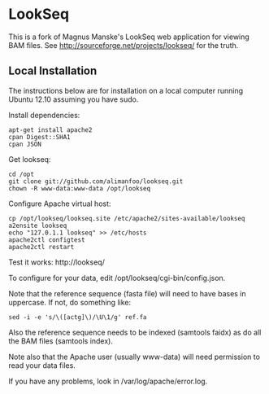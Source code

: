 LookSeq
=======

This is a fork of Magnus Manske's LookSeq web application for viewing
BAM files. See http://sourceforge.net/projects/lookseq/ for the truth.

Local Installation
------------------

The instructions below are for installation on a local computer
running Ubuntu 12.10 assuming you have sudo.

Install dependencies:

```
apt-get install apache2
cpan Digest::SHA1
cpan JSON
```

Get lookseq:

```
cd /opt
git clone git://github.com/alimanfoo/lookseq.git
chown -R www-data:www-data /opt/lookseq
```

Configure Apache virtual host:

```
cp /opt/lookseq/lookseq.site /etc/apache2/sites-available/lookseq
a2ensite lookseq
echo "127.0.1.1 lookseq" >> /etc/hosts
apache2ctl configtest
apache2ctl restart
```

Test it works: http://lookseq/

To configure for your data, edit /opt/lookseq/cgi-bin/config.json.

Note that the reference sequence (fasta file) will need to have bases
in uppercase. If not, do something like:

```
sed -i -e 's/\([actg]\)/\U\1/g' ref.fa 
```

Also the reference sequence needs to be indexed (samtools faidx) as do
all the BAM files (samtools index).

Note also that the Apache user (usually www-data) will need permission
to read your data files.

If you have any problems, look in /var/log/apache/error.log.